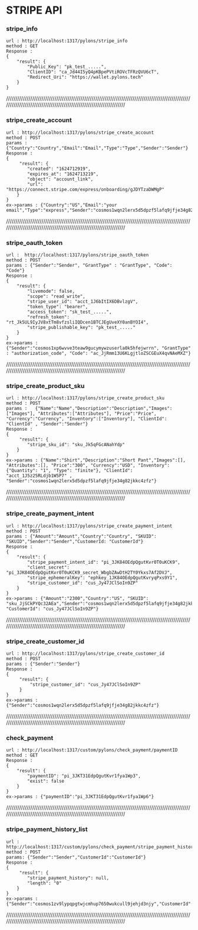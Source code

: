 # STRIPE API 
###  stripe_info  
    url : http://localhost:1317/pylons/stripe_info
    method : GET 
    Response : 
    {
        "result": {
            "Public_Key": "pk_test_.....",
            "ClientID": "ca_Jd44I5yQ4pKBpePVtiROVcTFRzQVU6cT",
            "Redirect_Uri": "https://wallet.pylons.tech"
        }
    } 
///////////////////////////////////////////////////////////////////////////////////////////////////////////////////////////////////////////////////////////////////
###  stripe_create_account  
    url : http://localhost:1317/pylons/stripe_create_account
    method : POST
    params : {"Country":"Country","Email":"Email","Type":"Type","Sender":"Sender"}
    Response : 
    {
         "result": {
	        "created": "1624712919",
	        "expires_at": "1624713219",
	        "object": "account_link",
	        "url": "https://connect.stripe.com/express/onboarding/gJDYTzaDWMgP"
	    }
    }
    ex->params : {"Country":"US","Email":"your email","Type":"express","Sender":"cosmos1wqn2lerx5d5dpzf5lafq9jfje34g82jkkc4zfz"}
///////////////////////////////////////////////////////////////////////////////////////////////////////////////////////////////////////////////////////////////////
###  stripe_oauth_token                
    url :  http://localhost:1317/pylons/stripe_oauth_token  
    method : POST
    params : {"Sender":"Sender", "GrantType" : "GrantType", "Code": "Code"}
    Response : 
    {
        "result": {
	        "livemode": false,
	        "scope": "read_write",
	        "stripe_user_id": "acct_1J6bItIX6DBvlzgV",
	        "token_type": "bearer",
	        "access_token": "sk_test_.....",
	        "refresh_token": "rt_Jk5UL9IyJV8xtTm8vfzsliIQDcen1BTCJEgUveXY0anBYOI4",
	        "stripe_publishable_key": "pk_test_....."
	    }
    }
    ex->params : {"Sender":"cosmos1xp6wvve3teaw9gucymywzuserla0k5hfejwrrn", "GrantType" : "authorization_code", "Code": "ac_JjRmm13U6KLgjtloZSCGEuX4qvNAeMXZ"}
///////////////////////////////////////////////////////////////////////////////////////////////////////////////////////////////////////////////////////////////////
 ###  stripe_create_product_sku  
    url : http://localhost:1317/pylons/stripe_create_product_sku
    method : POST
    params :   {"Name":"Name","Description":"Description","Images":["Images"], "Attributes":["Attributes"], "Price":"Price", "Currency":"Currency", "Inventory":["Inventory"], "ClientId": "ClientId" , "Sender":"Sender"}
    Response : 
    {
         "result": {
	        "stripe_sku_id": "sku_Jk5qFGcANahYdp"
	    }
    }
    ex->params : {"Name":"Shirt","Description":"Short Pant","Images":[], "Attributes":[], "Price":"300", "Currency":"USD", "Inventory":{"Quantity": "1", "Type": "finite"}, "ClientId": "acct_1J5z25RLdjb1W5P7" , "Sender":"cosmos1wqn2lerx5d5dpzf5lafq9jfje34g82jkkc4zfz"}
///////////////////////////////////////////////////////////////////////////////////////////////////////////////////////////////////////////////////////////////////
###  stripe_create_payment_intent  
    url : http://localhost:1317/pylons/stripe_create_payment_intent
    method : POST
    params : {"Amount":"Amount","Country":"Country", "SKUID": "SKUID","Sender":"Sender","CustomerId: "CustomerId"} 
    Response : 
    {
        "result": {
            "stripe_payment_intent_id": "pi_3JK84OEdpQgutKvr0T0uKCK9",
            "client_secret": "pi_3JK84OEdpQgutKvr0T0uKCK9_secret_WbgbZAwDtH2TY0Ykxs7Af2DVJ",
            "stripe_ephemeralKey": "ephkey_1JK84OEdpQgutKvryqPxs9Y1",
            "stripe_customer_id": "cus_Jy47JClSoIn9ZP"
        }
    }
    ex->params : {"Amount":"2300","Country":"US", "SKUID": "sku_JjSCkPYQc32AEa","Sender":"cosmos1wqn2lerx5d5dpzf5lafq9jfje34g82jkkc4zfz", "CustomerId": "cus_Jy47JClSoIn9ZP"} 
///////////////////////////////////////////////////////////////////////////////////////////////////////////////////////////////////////////////////////////////////
###  stripe_create_customer_id  
    url : http://localhost:1317/pylons/stripe_create_customer_id
    method : POST
    params : {"Sender":"Sender"} 
    Response : 
    {
         "result": {
             "stripe_customer_id": "cus_Jy47JClSoIn9ZP"
         }
    }
    ex->params : {"Sender":"cosmos1wqn2lerx5d5dpzf5lafq9jfje34g82jkkc4zfz"} 
///////////////////////////////////////////////////////////////////////////////////////////////////////////////////////////////////////////////////////////////////
###  check_payment  
    url : http://localhost:1317/custom/pylons/check_payment/paymentID
    method : GET 
    Response : 
    {
        "result": {
            "paymentID": "pi_3JKT31EdpQgutKvr1fya1Wp3",
            "exist": false
        }
    }
    ex->params : {"paymentID":"pi_3JKT31EdpQgutKvr1fya1Wp6"} 
///////////////////////////////////////////////////////////////////////////////////////////////////////////////////////////////////////////////////////////////////
###  stripe_payment_history_list  
    url : http://localhost:1317/custom/pylons/check_payment/stripe_payment_history_list
    method : POST 
    params: {"Sender":"Sender","CustomerId":"CustomerId"} 
    Response : 
    {
         "result": {
            "stripe_payment_history": null,
            "length": "0"
        }
    }
    ex->params : {"Sender":"cosmos1zv9lypqpgtwjcmhup7650wukcull9jehjd3njy","CustomerId":"cus_JyPsIGUthoUKDk"} 
///////////////////////////////////////////////////////////////////////////////////////////////////////////////////////////////////////////////////////////////////